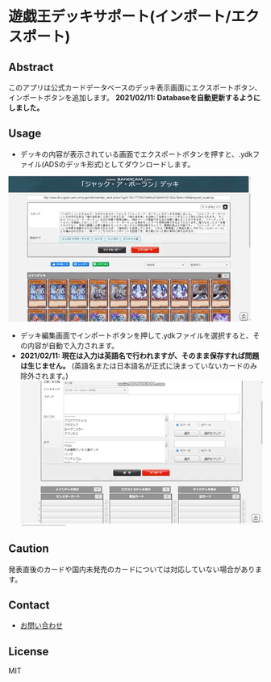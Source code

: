 # 遊戯王デッキサポート(インポート/エクスポート)

## Abstract

このアプリは公式カードデータベースのデッキ表示画面にエクスポートボタン、インポートボタンを追加します。
**2021/02/11: Databaseを自動更新するようにしました。**

## Usage

- デッキの内容が表示されている画面でエクスポートボタンを押すと、.ydkファイル(ADSのデッキ形式)としてダウンロードします。

![](intro/export.gif)

- デッキ編集画面でインポートボタンを押して.ydkファイルを選択すると、その内容が自動で入力されます。
- **2021/02/11: 現在は入力は英語名で行われますが、そのまま保存すれば問題は生じません。** (英語名または日本語名が正式に決まっていないカードのみ除外されます。)
![](intro/import.gif)


## Caution

発表直後のカードや国内未発売のカードについては対応していない場合があります。


## Contact

- [お問い合わせ](https://docs.google.com/forms/d/e/1FAIpQLSdh2wRCUWpX6ZLfma-g5O46eD93wOPHpDHWQGxdOcJLmm_tGQ/viewform?usp=sf_link)

## License

MIT
